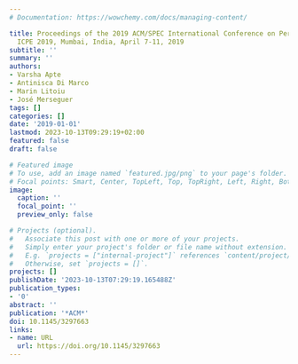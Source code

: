```yaml
---
# Documentation: https://wowchemy.com/docs/managing-content/

title: Proceedings of the 2019 ACM/SPEC International Conference on Performance Engineering,
  ICPE 2019, Mumbai, India, April 7-11, 2019
subtitle: ''
summary: ''
authors:
- Varsha Apte
- Antinisca Di Marco
- Marin Litoiu
- José Merseguer
tags: []
categories: []
date: '2019-01-01'
lastmod: 2023-10-13T09:29:19+02:00
featured: false
draft: false

# Featured image
# To use, add an image named `featured.jpg/png` to your page's folder.
# Focal points: Smart, Center, TopLeft, Top, TopRight, Left, Right, BottomLeft, Bottom, BottomRight.
image:
  caption: ''
  focal_point: ''
  preview_only: false

# Projects (optional).
#   Associate this post with one or more of your projects.
#   Simply enter your project's folder or file name without extension.
#   E.g. `projects = ["internal-project"]` references `content/project/deep-learning/index.md`.
#   Otherwise, set `projects = []`.
projects: []
publishDate: '2023-10-13T07:29:19.165488Z'
publication_types:
- '0'
abstract: ''
publication: '*ACM*'
doi: 10.1145/3297663
links:
- name: URL
  url: https://doi.org/10.1145/3297663
---
```


